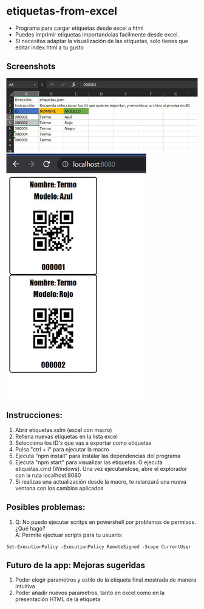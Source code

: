 # etiquetas-from-excel
+ Programa para cargar etiquetas desde excel a html  
+ Puedes imprimir etiquetas importandolas facilmente desde excel.
+ Si necesitas adaptar la visualización de las etiquetas, solo tienes que editar index.html a tu gusto

## Screenshots
![excel screenshot](./img/screen%20excel.JPG)
![app screenshot](./img/screen%20explorer.JPG)

## Instrucciones:

1. Abrir etiquetas.xslm (excel con macro)  
2. Rellena nuevas etiquetas en la lista excel  
3. Selecciona los ID's que vas a exportar como etiquetas  
4. Pulsa "ctrl + i" para ejecutar la macro  
5. Ejecuta "npm install" para instalar las dependencias del programa  
6. Ejecuta "npm start" para visualizar las etiquetas. O ejecuta etiquetas.cmd (Windows). Una vez ejecutandose, abre el explorador con la ruta localhost:8080
7. Si realizas una actualización desde la macro, te relanzará una nueva ventana con los cambios aplicados

## Posibles problemas:

1. Q: No puedo ejecutar scritps en powershell por problemas de permisos. ¿Qué hago?  
A: Permite ejectuar scripts para tu usuario:  
```
Set-ExecutionPolicy -ExecutionPolicy RemoteSigned -Scope CurrentUser
```
## Futuro de la app: Mejoras sugeridas

1. Poder elegir parametros y estilo de la etiqueta final mostrada de manera intuitiva  
2. Poder añadir nuevos parametros, tanto en excel como en la presentación HTML de la etiqueta
